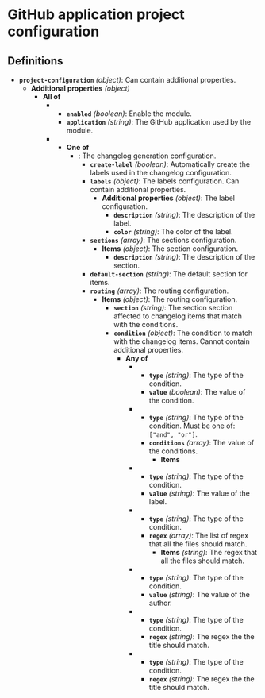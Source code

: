 # GitHub application project configuration

## Definitions

- <a id="%24defs/project-configuration"></a>**`project-configuration`** _(object)_: Can contain additional properties.
  - **Additional properties** _(object)_
    - **All of**
      - - **`enabled`** _(boolean)_: Enable the module.
        - **`application`** _(string)_: The GitHub application used by the module.
      - - **One of**
          - : The changelog generation configuration.
            - **`create-label`** _(boolean)_: Automatically create the labels used in the changelog configuration.
            - **`labels`** _(object)_: The labels configuration. Can contain additional properties.
              - **Additional properties** _(object)_: The label configuration.
                - **`description`** _(string)_: The description of the label.
                - **`color`** _(string)_: The color of the label.
            - **`sections`** _(array)_: The sections configuration.
              - **Items** _(object)_: The section configuration.
                - **`description`** _(string)_: The description of the section.
            - **`default-section`** _(string)_: The default section for items.
            - **`routing`** _(array)_: The routing configuration.
              - **Items** _(object)_: The routing configuration.
                - **`section`** _(string)_: The section section affected to changelog items that match with the conditions.
                - **`condition`** _(object)_: The condition to match with the changelog items. Cannot contain additional properties.
                  - **Any of**
                    - - **`type`** _(string)_: The type of the condition.
                      - **`value`** _(boolean)_: The value of the condition.
                    - - **`type`** _(string)_: The type of the condition. Must be one of: `["and", "or"]`.
                      - **`conditions`** _(array)_: The value of the conditions.
                        - **Items**
                    - - **`type`** _(string)_: The type of the condition.
                      - **`value`** _(string)_: The value of the label.
                    - - **`type`** _(string)_: The type of the condition.
                      - **`regex`** _(array)_: The list of regex that all the files should match.
                        - **Items** _(string)_: The regex that all the files should match.
                    - - **`type`** _(string)_: The type of the condition.
                      - **`value`** _(string)_: The value of the author.
                    - - **`type`** _(string)_: The type of the condition.
                      - **`regex`** _(string)_: The regex the the title should match.
                    - - **`type`** _(string)_: The type of the condition.
                      - **`regex`** _(string)_: The regex the the title should match.

